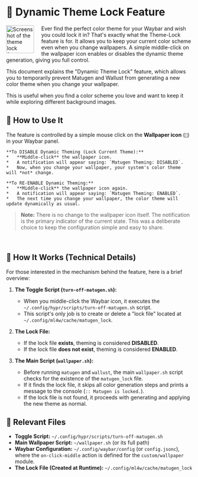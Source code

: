 # 🎨 Dynamic Theme Lock Feature

<img src="https://github.com/user-attachments/assets/0567e0f2-242f-428a-b4d9-2394199aa878" alt="Screenshot of the theme lock feature" width="75" align="left" style="margin-right: 20px;"/>

Ever find the perfect color theme for your Waybar and wish you could lock it in? That's exactly what the Theme-Lock feature is for. It allows you to keep your current color scheme even when you change wallpapers. A simple middle-click on the wallpaper icon enables or disables the dynamic theme generation, giving you full control.

This document explains the "Dynamic Theme Lock" feature, which allows you to temporarily prevent Matugen and Wallust from generating a new color theme when you change your wallpaper.

This is useful when you find a color scheme you love and want to keep it while exploring different background images.

## 🚀 How to Use It

The feature is controlled by a simple mouse click on the **Wallpaper icon** (``) in your Waybar panel.

    **To DISABLE Dynamic Theming (Lock Current Theme):**
    *   **Middle-click** the wallpaper icon.
    *   A notification will appear saying: `Matugen Theming: DISABLED`.
    *   Now, when you change your wallpaper, your system's color theme will *not* change.

    **To RE-ENABLE Dynamic Theming:**
    *   **Middle-click** the wallpaper icon again.
    *   A notification will appear saying: `Matugen Theming: ENABLED`.
    *   The next time you change your wallpaper, the color theme will update dynamically as usual.

> **Note:** There is no change to the wallpaper icon itself. The notification is the primary indicator of the current state. This was a deliberate choice to keep the configuration simple and easy to share.

<br clear="all">

## 🔧 How It Works (Technical Details)

For those interested in the mechanism behind the feature, here is a brief overview:

1.  **The Toggle Script (`turn-off-matugen.sh`):**
    *   When you middle-click the Waybar icon, it executes the `~/.config/hypr/scripts/turn-off-matugen.sh` script.
    *   This script's only job is to create or delete a "lock file" located at `~/.config/ml4w/cache/matugen_lock`.

2.  **The Lock File:**
    *   If the lock file **exists**, theming is considered **DISABLED**.
    *   If the lock file **does not exist**, theming is considered **ENABLED**.

3.  **The Main Script (`wallpaper.sh`):**
    *   Before running `matugen` and `wallust`, the main `wallpaper.sh` script checks for the existence of the `matugen_lock` file.
    *   If it finds the lock file, it skips all color generation steps and prints a message to the console (`:: Matugen is locked.`).
    *   If the lock file is not found, it proceeds with generating and applying the new theme as normal.

## 📂 Relevant Files

*   **Toggle Script:** `~/.config/hypr/scripts/turn-off-matugen.sh`
*   **Main Wallpaper Script:** `~/wallpaper.sh` (or its full path)
*   **Waybar Configuration:** `~/.config/waybar/config` (or `config.jsonc`), where the `on-click-middle` action is defined for the `custom/wallpaper` module.
*   **The Lock File (Created at Runtime):** `~/.config/ml4w/cache/matugen_lock`

